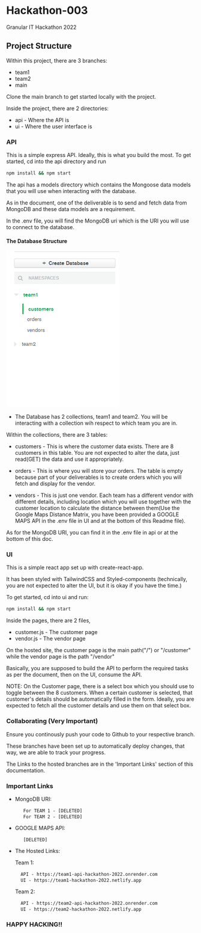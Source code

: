# Hackathon-003
Granular IT Hackathon 2022

## Project Structure
Within this project, there are 3 branches:
* team1
* team2 
* main

Clone the main branch to get started locally with the project.

Inside the project, there are 2 directories:
* api - Where the API is
* ui - Where the user interface is

### API
This is a simple express API. Ideally, this is what you build the most.
To get started, cd into the api directory and run
```bash
npm install && npm start
```

The api has a models directory which contains the Mongoose data models that you will use when interacting with the database.

As in the document, one of the deliverable is to send and fetch data from MongoDB and these data models are a requirement.

In the .env file, you will find the MongoDB uri which is the URI you will use to connect to the database.

#### The Database Structure

![Optional Text](./ui/src/screenshots/db-structure.png)

* The Database has 2 collections, team1 and team2. You will be interacting with a collection wih respect to which team you are in.

Within the collections, there are 3 tables:
* customers - This is where the customer data exists. There are 8 customers in this table. You are not expected to alter the data, just read(GET) the data and use it appropriately.

* orders - This is where you will store your orders. The table is empty because part of your deliverables is to create orders which you will fetch and display for the vendor.

* vendors - This is just one vendor. Each team has a different vendor with different details, including location which you will use together with the customer location to calculate the distance between them(Use the Google Maps Distance Matrix, you have been provided a GOOGLE MAPS API in the .env file in UI and at the bottom of this Readme file). 

As for the MongoDB URI, you can find it in the .env file in api or at the bottom of this doc.



### UI
This is a simple react app set up with create-react-app. 

It has been styled with TailwindCSS and Styled-components (technically, you are not expected to alter the UI, but it is okay if you have the time.)

To get started, cd into ui and run:
```bash
npm install && npm start
```

Inside the pages, there are 2 files, 
* customer.js - The customer page
* vendor.js - The vendor page

On the hosted site, the customer page is the main path("/") or "/customer" while the vendor page is the path "/vendor"

Basically, you are supposed to build the API to perform the required tasks as per the document, then on the UI, consume the API.

NOTE: On the Customer page, there is a select box which you should use to toggle between the 8 customers. When a certain customer is selected, that customer's details should be automatically filled in the form.
Ideally, you are expected to fetch all the customer details and use them on that select box.


### Collaborating (Very Important)

Ensure you continously push your code to Github to your respective branch. 

These branches have been set up to automatically deploy changes, that way, we are able to track your progress. 

The Links to the hosted branches are in the 'Important Links' section of this documentation.

### Important Links
* MongoDB URI: 

         For TEAM 1 - [DELETED]
         For TEAM 2 - [DELETED]

* GOOGLE MAPS API:

         [DELETED]

* The Hosted Links:

    Team 1:

        API - https://team1-api-hackathon-2022.onrender.com
        UI - https://team1-hackathon-2022.netlify.app

    Team 2:

        API - https://team2-api-hackathon-2022.onrender.com
        UI - https://team2-hackathon-2022.netlify.app




### HAPPY HACKING!!







